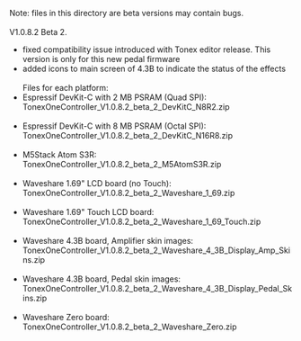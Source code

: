 Note: files in this directory are beta versions may contain bugs.
<br><br>
V1.0.8.2 Beta 2.
- fixed compatibility issue introduced with Tonex editor release. This version is only for this new pedal firmware
- added icons to main screen of 4.3B to indicate the status of the effects
<br><br>
Files for each platform:
- Espressif DevKit-C with 2 MB PSRAM (Quad SPI):<br>
TonexOneController_V1.0.8.2_beta_2_DevKitC_N8R2.zip
<br><br>
- Espressif DevKit-C with 8 MB PSRAM (Octal SPI):<br>
TonexOneController_V1.0.8.2_beta_2_DevKitC_N16R8.zip
<br><br>
- M5Stack Atom S3R:<br>
TonexOneController_V1.0.8.2_beta_2_M5AtomS3R.zip
<br><br>
- Waveshare 1.69" LCD board (no Touch):<br>
TonexOneController_V1.0.8.2_beta_2_Waveshare_1_69.zip
<br><br>
- Waveshare 1.69" Touch LCD board:<br>
TonexOneController_V1.0.8.2_beta_2_Waveshare_1_69_Touch.zip
<br><br>
- Waveshare 4.3B board, Amplifier skin images:<br>
TonexOneController_V1.0.8.2_beta_2_Waveshare_4_3B_Display_Amp_Skins.zip
<br><br>
- Waveshare 4.3B board, Pedal skin images:<br>
TonexOneController_V1.0.8.2_beta_2_Waveshare_4_3B_Display_Pedal_Skins.zip
<br><br>
- Waveshare Zero board:<br>
TonexOneController_V1.0.8.2_beta_2_Waveshare_Zero.zip



